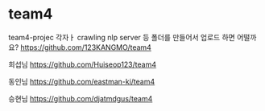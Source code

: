 # team4
team4-projec
각자ㅏ crawling nlp server 등 폴더를 만들어서 업로드 하면 어떨까요?
https://github.com/123KANGMO/team4

희섭님
https://github.com/Huiseop123/team4

동인님
https://github.com/eastman-ki/team4

승현님
https://github.com/djatmdgus/team4
